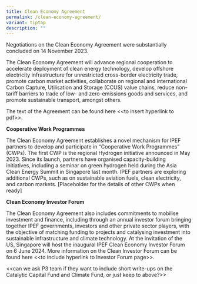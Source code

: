 ```yaml
---
title: Clean Economy Agreement
permalink: /clean-economy-agreement/
variant: tiptap
description: ""
---
```

<p>Negotiations on the Clean Economy Agreement were substantially concluded
on 14 November 2023.&nbsp;</p>
<p></p>
<p>The Clean Economy Agreement will advance regional cooperation to accelerate
deployment of clean energy technology, develop offshore electricity infrastructure
for unrestricted cross-border electricity trade, promote carbon market
activities, collaborate on regional and international Carbon Capture, Utilisation
and Storage (CCUS) value chains, reduce non-tariff barriers to trade of
low- and zero-emissions goods and services, and promote sustainable transport,
amongst others.&nbsp;</p>
<p></p>
<p>The text of the Agreement can be found here &lt;&lt;to insert hyperlink
to pdf&gt;&gt;.</p>
<p></p>
<p><strong>Cooperative Work Programmes</strong>
</p>
<p></p>
<p>The Clean Economy Agreement establishes a novel mechanism for IPEF partners
to develop and participate in “Cooperative Work Programmes” (CWPs). The
first CWP is the regional Hydrogen initiative announced in May 2023. Since
its launch, partners have organised capacity-building initiatives, including
a seminar on green hydrogen held during the Asia Clean Energy Summit in
Singapore last month. IPEF partners are exploring additional CWPs, such
as on sustainable aviation fuels, clean electricity, and carbon markets.
[Placeholder for the details of other CWPs when ready]</p>
<p></p>
<p><strong>Clean Economy Investor Forum</strong>
</p>
<p></p>
<p>The Clean Economy Agreement also includes commitments to mobilise investment
and finance, including through an annual investor forum bringing together
IPEF governments, investors and other private sector players, with the
objective of matching funding to projects and catalysing investment into
sustainable infrastructure and climate technology. At the invitation of
the US, Singapore will host the inaugural IPEF Clean Economy Investor Forum
on 6 June 2024. More information on the Clean Investor Forum can be found
here &lt;&lt;to include hyperlink to Investor Forum page&gt;&gt;.</p>
<p></p>
<p>&lt;&lt;can we ask P3 team if they want to include short write-ups on
the Catalytic Capital Fund and Climate Fund, or just keep to above?&gt;&gt;</p>
<p>
<br>
<br>
<br>
</p>